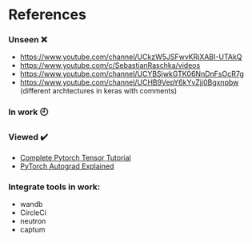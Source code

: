 # References #

### Unseen :x:
- https://www.youtube.com/channel/UCkzW5JSFwvKRjXABI-UTAkQ
- https://www.youtube.com/c/SebastianRaschka/videos
- https://www.youtube.com/channel/UCYBSjwkGTK06NnDnFsOcR7g
- https://www.youtube.com/channel/UCHB9VepY6kYvZjj0Bgxnpbw (different archtectures in keras with comments)
### In work :clock9:
### Viewed :heavy_check_mark:
- [Complete Pytorch Tensor Tutorial](https://www.youtube.com/watch?v=x9JiIFvlUwk)
- [PyTorch Autograd Explained](https://www.youtube.com/c/elliotwaite/videos)

### Integrate tools in work:
- wandb
- CircleCi
- neutron
- captum
